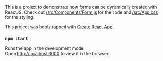 This is a project to demonstrate how forms can be dynamically created with ReactJS. Check out [/src/Components/Form.js](/src/Components/Form.js) for the code and [/src/App.css](/src/App.css) for the styling.

This project was bootstrapped with [Create React App](https://github.com/facebook/create-react-app).

### `npm start`

Runs the app in the development mode.<br />
Open [http://localhost:3000](http://localhost:3000) to view it in the browser.


